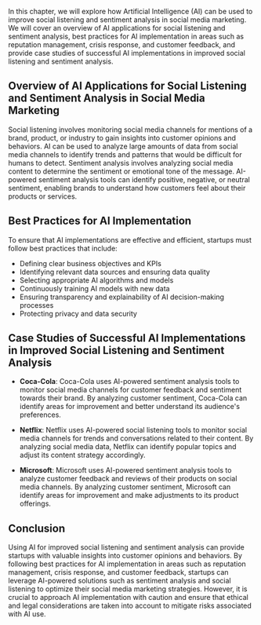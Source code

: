 
In this chapter, we will explore how Artificial Intelligence (AI) can be used to improve social listening and sentiment analysis in social media marketing. We will cover an overview of AI applications for social listening and sentiment analysis, best practices for AI implementation in areas such as reputation management, crisis response, and customer feedback, and provide case studies of successful AI implementations in improved social listening and sentiment analysis.

Overview of AI Applications for Social Listening and Sentiment Analysis in Social Media Marketing
-------------------------------------------------------------------------------------------------

Social listening involves monitoring social media channels for mentions of a brand, product, or industry to gain insights into customer opinions and behaviors. AI can be used to analyze large amounts of data from social media channels to identify trends and patterns that would be difficult for humans to detect. Sentiment analysis involves analyzing social media content to determine the sentiment or emotional tone of the message. AI-powered sentiment analysis tools can identify positive, negative, or neutral sentiment, enabling brands to understand how customers feel about their products or services.

Best Practices for AI Implementation
------------------------------------

To ensure that AI implementations are effective and efficient, startups must follow best practices that include:

* Defining clear business objectives and KPIs
* Identifying relevant data sources and ensuring data quality
* Selecting appropriate AI algorithms and models
* Continuously training AI models with new data
* Ensuring transparency and explainability of AI decision-making processes
* Protecting privacy and data security

Case Studies of Successful AI Implementations in Improved Social Listening and Sentiment Analysis
-------------------------------------------------------------------------------------------------

* **Coca-Cola**: Coca-Cola uses AI-powered sentiment analysis tools to monitor social media channels for customer feedback and sentiment towards their brand. By analyzing customer sentiment, Coca-Cola can identify areas for improvement and better understand its audience's preferences.

* **Netflix**: Netflix uses AI-powered social listening tools to monitor social media channels for trends and conversations related to their content. By analyzing social media data, Netflix can identify popular topics and adjust its content strategy accordingly.

* **Microsoft**: Microsoft uses AI-powered sentiment analysis tools to analyze customer feedback and reviews of their products on social media channels. By analyzing customer sentiment, Microsoft can identify areas for improvement and make adjustments to its product offerings.

Conclusion
----------

Using AI for improved social listening and sentiment analysis can provide startups with valuable insights into customer opinions and behaviors. By following best practices for AI implementation in areas such as reputation management, crisis response, and customer feedback, startups can leverage AI-powered solutions such as sentiment analysis and social listening to optimize their social media marketing strategies. However, it is crucial to approach AI implementation with caution and ensure that ethical and legal considerations are taken into account to mitigate risks associated with AI use.
